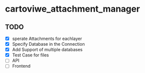 # cartoviwe_attachment_manager
## TODO
- [x] sperate Attachments for eachlayer
- [x] Specify Database in the Connection
- [x] Add Support of multiple databases
- [x] Test Case for files
- [ ] API
- [ ] Frontend
